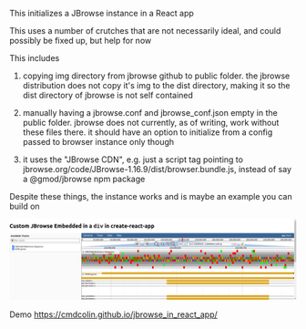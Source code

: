 This initializes a JBrowse instance in a React app

This uses a number of crutches that are not necessarily ideal, and could possibly be fixed up, but help for now

This includes

1. copying img directory from jbrowse github to public folder. the jbrowse distribution does not copy it's img to the dist directory, making it so the dist directory of jbrowse is not self contained

2. manually having a jbrowse.conf and jbrowse_conf.json empty in the public folder. jbrowse does not currently, as of writing, work without these files there. it should have an option to initialize from a config passed to browser instance only though

3. it uses the "JBrowse CDN", e.g. just a script tag pointing to jbrowse.org/code/JBrowse-1.16.9/dist/browser.bundle.js, instead of say a @gmod/jbrowse npm package

Despite these things, the instance works and is maybe an example you can build on

![](img/1.png)

Demo https://cmdcolin.github.io/jbrowse_in_react_app/

